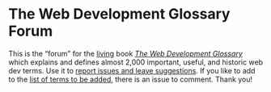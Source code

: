 # The Web Development Glossary Forum

This is the “forum” for the [living](https://meiert.com/en/blog/living-websites-living-books/) book [_The Web Development Glossary_](https://leanpub.com/web-development-glossary) which explains and defines almost 2,000 important, useful, and historic web dev terms. Use it to [report issues and leave suggestions](https://github.com/j9t/web-development-glossary-forum/issues/new). If you like to add to the [list of terms to be added](https://github.com/j9t/web-development-glossary-forum/issues/2), there is an issue to comment. Thank you!